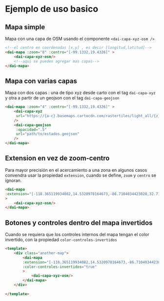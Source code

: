 # Ejemplo de uso basico

## Mapa simple
Mapa con una capa de OSM usando el componente `<dai-capa-xyz-osm />` 

```html
<!--el centro en coordenadas [x,y] , es decir [longitud,latitud]-->
<dai-mapa :zoom="8" :centro="[-99.1332,19.4326]" >
    <dai-capa-xyz-osm/>
    <!--aqui se pueden agregar mas capas-->
</dai-mapa>
```

<uso-basico-1-mapa />


## Mapa con varias capas
Mapa con dos capas : una de tipo xyz desde carto con el tag `dai-capa-xyz` y otra a partir de un geojson con el tag `dai-capa-geojson`

```html
<dai-mapa :zoom="4" :centro="[-99.1332,19.4326]" >
    <dai-capa-xyz 
     url="https://{a-c}.basemaps.cartocdn.com/rastertiles/light_all/{z}/{x}/{y}.png"
    />
    <dai-capa-geojson 
     :opacidad=".5"
     url="path/to/estados.geojson"
    />
</dai-mapa>
```

<uso-basico-2-mapa-capas/>


## Extension en vez de zoom-centro
Para mayor precisión en el acercamiento a una zona en algunos casos convendra usar la propiedad `extension`, cuando se define,  `zoom` y `centro` se ignoran.

```html
<dai-mapa 
:extension="[-118.365119934082,14.5320978164673,-86.7104034423828,32.7186546325684]" 
>
    <dai-capa-xyz-osm/>
</dai-mapa>
```

<uso-basico-3-extension/>


## Botones y controles dentro del mapa invertidos

Cuando se requiera que los controles internos del mapa tengan el color invertido, con la propiedad `color-controles-invertidos`

```html
<template>
    <div class="another-map">
        <dai-mapa 
        :extension="[-118.365119934082,14.5320978164673,-86.7104034423828,32.7186546325684]" 
        :color-controles-invertidos="true"
        >
            <dai-capa-xyz-osm/>
        </dai-mapa>
    </div>
    
</template>

```

<uso-basico-4-controles-invertidos/>


